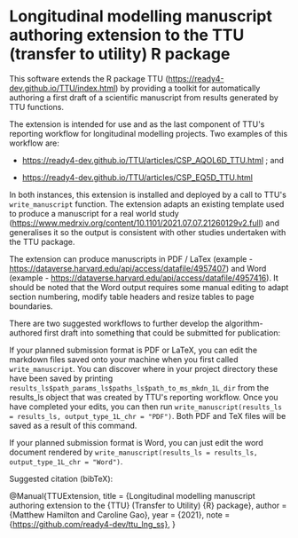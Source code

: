 # Longitudinal modelling manuscript authoring extension to the TTU (transfer to utility) R package
This software extends the R package TTU (https://ready4-dev.github.io/TTU/index.html) by providing a toolkit for automatically authoring a first draft of a scientific manuscript from results generated by TTU functions.

The extension is intended for use and as the last component of TTU's reporting workflow for longitudinal modelling projects. Two examples of this workflow are:

- https://ready4-dev.github.io/TTU/articles/CSP_AQOL6D_TTU.html ; and 

- https://ready4-dev.github.io/TTU/articles/CSP_EQ5D_TTU.html 

In both instances, this extension is installed and deployed by a call to TTU's `write_manuscript` function. The extension adapts an existing template used to produce a manuscript for a real world study (https://www.medrxiv.org/content/10.1101/2021.07.07.21260129v2.full) and generalises it so the output is consistent with other studies undertaken with the TTU package. 

The extension can produce manuscripts in PDF / LaTex (example - https://dataverse.harvard.edu/api/access/datafile/4957407) and Word (example - https://dataverse.harvard.edu/api/access/datafile/4957416). It should be noted that the Word output requires some manual editing to adapt section numbering, modify table headers and resize tables to page boundaries.

There are two suggested workflows to further develop the algorithm-authored first draft into something that could be submitted for publication:

If your planned submission format is PDF or LaTeX, you can edit the markdown files saved onto your machine when you first called `write_manuscript`. You can discover where in your project directory these have been saved by printing `results_ls$path_params_ls$paths_ls$path_to_ms_mkdn_1L_dir` from the results_ls object that was created by TTU's reporting workflow. Once you have completed your edits, you can then run `write_manuscript(results_ls = results_ls, output_type_1L_chr = "PDF")`. Both PDF and TeX files will be saved as a result of this command. 

If your planned submission format is Word, you can just edit the word document rendered by `write_manuscript(results_ls = results_ls, output_type_1L_chr = "Word")`. 


Suggested citation (bibTeX):

@Manual{TTUExtension,
    title = {Longitudinal modelling manuscript authoring extension to the {TTU} (Transfer to Utility) {R} package},
    author = {Matthew Hamilton and Caroline Gao},
    year = {2021},
    note = {https://github.com/ready4-dev/ttu_lng_ss},
  }
